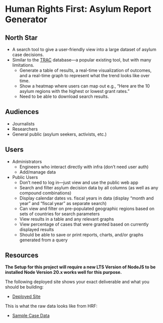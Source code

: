 # Human Rights First: Asylum Report Generator

## North Star
- A search tool to give a user-friendly view into a large dataset of asylum case decisions.
- Similar to the [TRAC](https://trac.syr.edu/phptools/immigration/asylum/) database—a popular existing tool, but with many limitations.
  - Generate a table of results, a real-time visualization of outcomes, and a real-time graph to represent what the trend looks like over time.
  - Show a heatmap where users can map out e.g., “Here are the 10 asylum regions with the highest or lowest grant rates.”
  - Need to be able to download search results.

## Audiences
- Journalists
- Researchers
- General public (asylum seekers, activists, etc.)

## Users
- Administrators
  - Engineers who interact directly with infra (don’t need user auth)
  - Add/manage data
- Public Users
  - Don’t need to log in—just view and use the public web app
  - Search and filter asylum decision data by all columns (as well as any compound combinations)
  - Display calendar dates vs. fiscal years in data (display “month and year” and “fiscal year” as separate search)
  - Can view and filter on pre-populated geographic regions based on sets of countries for search parameters
  - View results in a table and any relevant graphs
  - View percentage of cases that were granted based on currently displayed results
  - Should be able to save or print reports, charts, and/or graphs generated from a query

## Resources

**The Setup for this project will require a new LTS Version of NodeJS to be installed Node Version 20.x works well for this purpose.**

The following deployed site shows your exact deliverable and what you should be building:
- [Deployed Site](https://asylum-rg-fe.vercel.app/)

This is what the raw data looks like from HRF:
- [Sample Case Data](https://github.com/BloomTech-Labs/asylum-rg-fe-starter/blob/main/src/data/COW2021001887-I589Data.csv)



